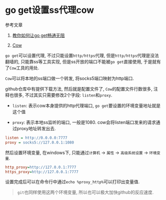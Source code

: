 # go get设置ss代理cow

参考文章

1. [教你如何让go get畅通无阻](https://studygolang.com/articles/9490)

2. [Cow](https://github.com/cyfdecyf/cow/)

`go get`可以设置代理, 不过只能设置`http/https`代理, 但是`http/https`代理是没法翻墙的, 只能靠ss等工具实现, 但是ss开放的端口不能被`go get`直接使用, 于是就有了`Cow`工具的用处.

`Cow`可以将本地的ss端口做一个转发, 将socks5端口映射为http端口.

github仓库中有提供下载方法, 然后就是配置文件了, `Cow`的配置文件行数很多, 注释也很多, 不过其实只需要修改2个字段: `listen`和`proxy`.

- `listen`: 表示cow本身提供的http代理端口, `go get`要设置的环境变量地址就是这个值

- `proxy`: 表示本地ss监听的端口, 一般是1080. cow会将listen端口发来的请求通过proxy地址转发出去.

```ini
listen = http://0.0.0.0:7777
proxy = socks5://127.0.0.1:1080
```

然后设置环境变量, 在windows下, 只能通过`计算机` -> `属性` -> `高级系统设置` -> `环境变量`.

```ini
http_proxy=http://127.0.0.1:7777
https_proxy=http://127.0.0.1:7777
```

设置完成后可以在命令行中通过`echo %proxy_http%`可以打印出变量值.

> `git`也同样使用这两个环境变量, 所以也可以极大加快github的反应速度.